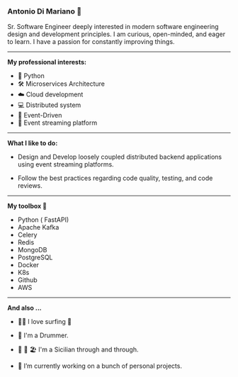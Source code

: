 ### Antonio Di Mariano 👋

Sr. Software Engineer deeply interested in modern software engineering design and development principles. I am curious, open-minded, and eager to learn.  I have a passion for constantly improving things.

----

**My professional interests:**

- 🐍 Python
- 🛠️ Microservices Architecture 
- ☁️ Cloud development
- 💻 Distributed system 
- 🤝 Event-Driven  
- 📨 Event streaming platform
---

**What I like to do:**

- Design and Develop loosely coupled distributed backend applications using event streaming platforms.

- Follow the best practices regarding code quality, testing, and code reviews.

-----

**My toolbox 🧰**

- Python ( FastAPI)
- Apache Kafka
- Celery
- Redis
- MongoDB
- PostgreSQL
- Docker
- K8s
- Github
- AWS

---
**And also ...**

- 🏄‍♂️  I love surfing 🌊 
- 🥁  I'm a Drummer.
- 🌋 🍊 🏖️  I'm a Sicilian through and through.
 
- 🔭 I’m currently working on a bunch of personal projects.



